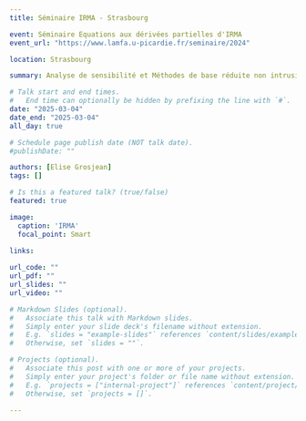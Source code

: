 ```yaml
---
title: Séminaire IRMA - Strasbourg

event: Séminaire Equations aux dérivées partielles d'IRMA
event_url: "https://www.lamfa.u-picardie.fr/seminaire/2024"

location: Strasbourg

summary: Analyse de sensibilité et Méthodes de base réduite non intrusives 

# Talk start and end times.
#   End time can optionally be hidden by prefixing the line with `#`.
date: "2025-03-04"
date_end: "2025-03-04"
all_day: true

# Schedule page publish date (NOT talk date).
#publishDate: ""

authors: [Elise Grosjean]
tags: []

# Is this a featured talk? (true/false)
featured: true

image:
  caption: 'IRMA'
  focal_point: Smart
  
links:

url_code: ""
url_pdf: ""
url_slides: ""
url_video: ""

# Markdown Slides (optional).
#   Associate this talk with Markdown slides.
#   Simply enter your slide deck's filename without extension.
#   E.g. `slides = "example-slides"` references `content/slides/example-slides.md`.
#   Otherwise, set `slides = ""`.

# Projects (optional).
#   Associate this post with one or more of your projects.
#   Simply enter your project's folder or file name without extension.
#   E.g. `projects = ["internal-project"]` references `content/project/deep-learning/index.md`.
#   Otherwise, set `projects = []`.

---
```

